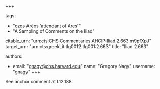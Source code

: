 +++

tags:
- "ozos Arēos ‘attendant of Ares’"
- "A Sampling of Comments on the Iliad"

citable_urn: "urn:cts:CHS:Commentaries.AHCIP:Iliad.2.663.m9pfXpJ"
target_urn: "urn:cts:greekLit:tlg0012.tlg001:2.663"
title: "Iliad 2.663"

authors:
- email: "gnagy@chs.harvard.edu"
  name: "Gregory Nagy"
  username: "gnagy"
+++

<p> See anchor comment at I.12.188.</p>